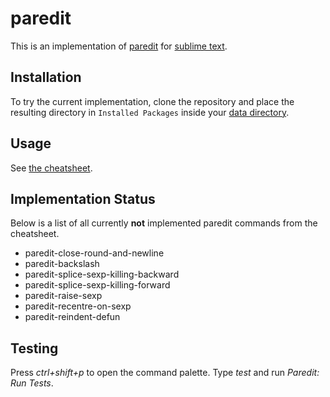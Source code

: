 # paredit

This is an implementation of [paredit](http://www.emacswiki.org/emacs/ParEdit)
for [sublime text](http://www.sublimetext.com/).

## Installation

To try the current implementation, clone the repository and place the resulting
directory in `Installed Packages` inside your
[data directory](http://docs.sublimetext.info/en/latest/basic_concepts.html#the-data-directory).

## Usage

See [the cheatsheet](http://pub.gajendra.net/src/paredit-refcard.pdf).

## Implementation Status

Below is a list of all currently **not** implemented paredit commands
from the cheatsheet.

* paredit-close-round-and-newline
* paredit-backslash
* paredit-splice-sexp-killing-backward
* paredit-splice-sexp-killing-forward
* paredit-raise-sexp
* paredit-recentre-on-sexp
* paredit-reindent-defun

## Testing

Press *ctrl+shift+p* to open the command palette. Type *test*
and run *Paredit: Run Tests*.
